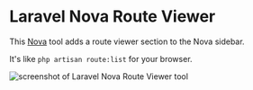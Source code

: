 # Laravel Nova Route Viewer

This [Nova](https://nova.laravel.com/) tool adds a route viewer section to the Nova sidebar.

It's like `php artisan route:list` for your browser.

![screenshot of Laravel Nova Route Viewer tool](https://sarabine.com/i//Laravel-Nova-Route-Viewer-Tool.png)
